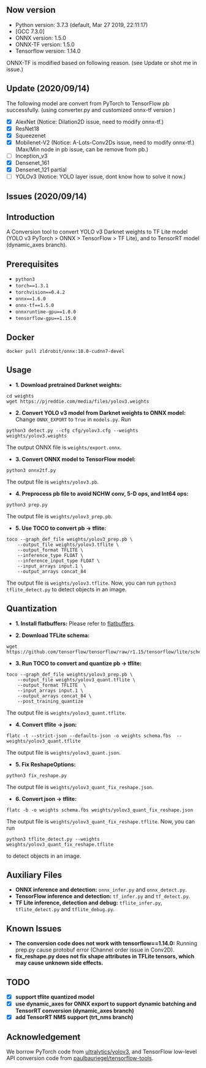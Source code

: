 ## Now version
- Python version: 3.7.3 (default, Mar 27 2019, 22:11:17) 
- [GCC 7.3.0]
- ONNX version: 1.5.0
- ONNX-TF version: 1.5.0
- Tensorflow version: 1.14.0

ONNX-TF is modified based on following reason. (see Update or shot me in issue.)

## Update (2020/09/14)
The following model are convert from PyTorch to TensorFlow pb successfully. (using converter.py and customized onnx-tf version )
- [x] AlexNet (Notice: Dilation2D issue, need to modify onnx-tf.)
- [x] ResNet18
- [x] Squeezenet
- [x] Mobilenet-V2 (Notice: A-Lots-Conv2Ds issue, need to modify onnx-tf.) (Max/Min node in pb issue, can be remove from pb.)
- [ ] Inception_v3
- [x] Densenet_161
- [x] Densenet_121 partial 
- [ ] YOLOv3 (Notice: YOLO layer issue, dont know how to solve it now.)

## Issues (2020/09/14)

## Introduction
A Conversion tool to convert YOLO v3 Darknet weights to TF Lite model (YOLO v3 PyTorch > ONNX > TensorFlow > TF Lite), and to TensorRT model (dynamic_axes branch).

## Prerequisites
- `python3`
- `torch==1.3.1`
- `torchvision==0.4.2`
- `onnx==1.6.0`
- `onnx-tf==1.5.0`
- `onnxruntime-gpu==1.0.0`
- `tensorflow-gpu==1.15.0`

## Docker
`docker pull zldrobit/onnx:10.0-cudnn7-devel`

## Usage
- **1. Download pretrained Darknet weights:**
```
cd weights
wget https://pjreddie.com/media/files/yolov3.weights 
```

- **2. Convert YOLO v3 model from Darknet weights to ONNX model:** 
Change `ONNX_EXPORT` to `True` in `models.py`. Run 
```
python3 detect.py --cfg cfg/yolov3.cfg --weights weights/yolov3.weights
```
The output ONNX file is `weights/export.onnx`.

- **3. Convert ONNX model to TensorFlow model:**
```
python3 onnx2tf.py
``` 
The output file is `weights/yolov3.pb`.

- **4. Preprocess pb file to avoid NCHW conv, 5-D ops, and Int64 ops:**
```
python3 prep.py
``` 
The output file is `weights/yolov3_prep.pb`.

- **5. Use TOCO to convert pb -> tflite:**
```
toco --graph_def_file weights/yolov3_prep.pb \
    --output_file weights/yolov3.tflite \
    --output_format TFLITE \
    --inference_type FLOAT \
    --inference_input_type FLOAT \
    --input_arrays input.1 \
    --output_arrays concat_84
```
The output file is `weights/yolov3.tflite`.
Now, you can run `python3 tflite_detect.py` to detect objects in an image.

## Quantization
- **1. Install flatbuffers:**
Please refer to [flatbuffers](https://google.github.io/flatbuffers/flatbuffers_guide_building.html).

- **2. Download TFLite schema:**
```
wget https://github.com/tensorflow/tensorflow/raw/r1.15/tensorflow/lite/schema/schema.fbs
```

- **3. Run TOCO to convert and quantize pb -> tflite:**
```
toco --graph_def_file weights/yolov3_prep.pb \
    --output_file weights/yolov3_quant.tflite \
    --output_format TFLITE  \
    --input_arrays input.1 \
    --output_arrays concat_84 \
    --post_training_quantize
```
The output file is `weights/yolov3_quant.tflite`.

- **4. Convert tflite -> json:**
```
flatc -t --strict-json --defaults-json -o weights schema.fbs  -- weights/yolov3_quant.tflite
```
The output file is `weights/yolov3_quant.json`.

- **5. Fix ReshapeOptions:**
```
python3 fix_reshape.py
```
The output file is `weights/yolov3_quant_fix_reshape.json`.

- **6. Convert json -> tflite:**
```
flatc -b -o weights schema.fbs weights/yolov3_quant_fix_reshape.json
```
The output file is `weights/yolov3_quant_fix_reshape.tflite`.
Now, you can run 
```
python3 tflite_detect.py --weights weights/yolov3_quant_fix_reshape.tflite
``` 
to detect objects in an image.

## Auxiliary Files
- **ONNX inference and detection:** `onnx_infer.py` and `onnx_detect.py`.
- **TensorFlow inference and detection:** `tf_infer.py` and `tf_detect.py`.
- **TF Lite inference, detection and debug:** `tflite_infer.py`, `tflite_detect.py` 
and `tflite_debug.py`.

## Known Issues
- **The conversion code does not work with tensorflow==1.14.0:** Running prep.py cause protobuf error (Channel order issue in Conv2D).
- **fix_reshape.py does not fix shape attributes in TFLite tensors, which may cause unknown side effects.**

## TODO
- [x] **support tflite quantized model**
- [x] **use dynamic_axes for ONNX export to support dynamic batching and TensorRT conversion (dynamic_axes branch)**
- [x] **add TensorRT NMS support (trt_nms branch)**

## Acknowledgement
We borrow PyTorch code from [ultralytics/yolov3](https://github.com/ultralytics/yolov3), 
and TensorFlow low-level API conversion code from [paulbauriegel/tensorflow-tools](https://github.com/paulbauriegel/tensorflow-tools).
  
